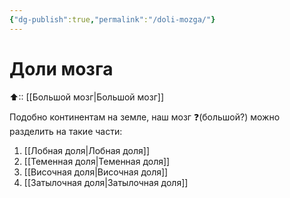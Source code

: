 ```yaml
---
{"dg-publish":true,"permalink":"/doli-mozga/"}
---
```



# Доли мозга
⬆:: [[Большой мозг\|Большой мозг]]

Подобно континентам на земле, наш мозг ❓(большой?) можно разделить на такие части:
1. [[Лобная доля\|Лобная доля]]
2. [[Теменная доля\|Теменная доля]]
3. [[Височная доля\|Височная доля]]
4. [[Затылочная доля\|Затылочная доля]]

